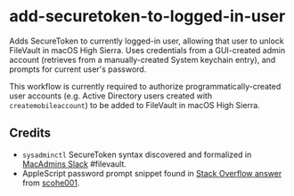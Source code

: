 # add-securetoken-to-logged-in-user

Adds SecureToken to currently logged-in user, allowing that user to unlock FileVault in macOS High Sierra. Uses credentials from a GUI-created admin account (retrieves from a manually-created System keychain entry), and prompts for current user's password.

This workflow is currently required to authorize programmatically-created user accounts (e.g. Active Directory users created with `createmobileaccount`) to be added to FileVault in macOS High Sierra.

## Credits

- `sysadminctl` SecureToken syntax discovered and formalized in [MacAdmins Slack](https://macadmins.slack.com) #filevault.
- AppleScript password prompt snippet found in [Stack Overflow answer](https://stackoverflow.com/a/17816746) from [scohe001](https://stackoverflow.com/users/2602718/scohe001).
